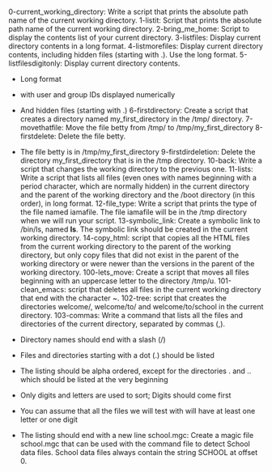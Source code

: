 0-current_working_directory: Write a script that prints the absolute path name of the current working directory.
1-listit: Script that prints the absolute path name of the current working directory.
2-bring_me_home: Script to display the contents list of your current directory.
3-listfiles: Display current directory contents in a long format.
4-listmorefiles: Display current directory contents, including hidden files (starting with .). Use the long format.
5-listfilesdigitonly: Display current directory contents.
* Long format
* with user and group IDs displayed numerically
* And hidden files (starting with .)
6-firstdirectory: Create a script that creates a directory named my_first_directory in the /tmp/ directory.
7-movethatfile: Move the file betty from /tmp/ to /tmp/my_first_directory
8-firstdelete: Delete the file betty.
* The file betty is in /tmp/my_first_directory
9-firstdirdeletion: Delete the directory my_first_directory that is in the /tmp directory.
10-back: Write a script that changes the working directory to the previous one.
11-lists: Write a script that lists all files (even ones with names beginning with a period character, which are normally hidden) in the current directory and the parent of the working directory and the /boot directory (in this order), in long format.
12-file_type: Write a script that prints the type of the file named iamafile. The file iamafile will be in the /tmp directory when we will run your script.
13-symbolic_link: Create a symbolic link to /bin/ls, named __ls__. The symbolic link should be created in the current working directory.
14-copy_html: script that copies all the HTML files from the current working directory to the parent of the working directory, but only copy files that did not exist in the parent of the working directory or were newer than the versions in the parent of the working directory.
100-lets_move: Create a script that moves all files beginning with an uppercase letter to the directory /tmp/u.
101-clean_emacs: script that deletes all files in the current working directory that end with the character ~.
102-tree: script that creates the directories welcome/, welcome/to/ and welcome/to/school in the current directory.
103-commas: Write a command that lists all the files and directories of the current directory, separated by commas (,).

* Directory names should end with a slash (/)
* Files and directories starting with a dot (.) should be listed
* The listing should be alpha ordered, except for the directories . and .. which should be listed at the very beginning
* Only digits and letters are used to sort; Digits should come first
* You can assume that all the files we will test with will have at least one letter or one digit
* The listing should end with a new line
school.mgc: Create a magic file school.mgc that can be used with the command file to detect School data files. School data files always contain the string SCHOOL at offset 0.
